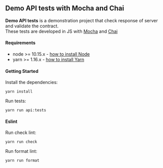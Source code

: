 ## Demo API tests with Mocha and Chai

**Demo API tests** is a demonstration project that check response of server and validate the contract.<br/>
These tests are developed in JS with [Mocha](https://mochajs.org/) and [Chai](https://www.chaijs.com/)<br/>

#### Requirements

- node >= 10.15.x - [how to install Node](https://nodejs.org/en/download/)
- yarn >= 1.16.x - [how to install Yarn](https://yarnpkg.com/en/docs/install#debian-stable)

#### Getting Started

Install the dependencies:
```
yarn install
```

Run tests:
```
yarn run api:tests
```

#### Eslint

Run check lint:
```
yarn run check
```

Run format lint:
```
yarn run format
```
